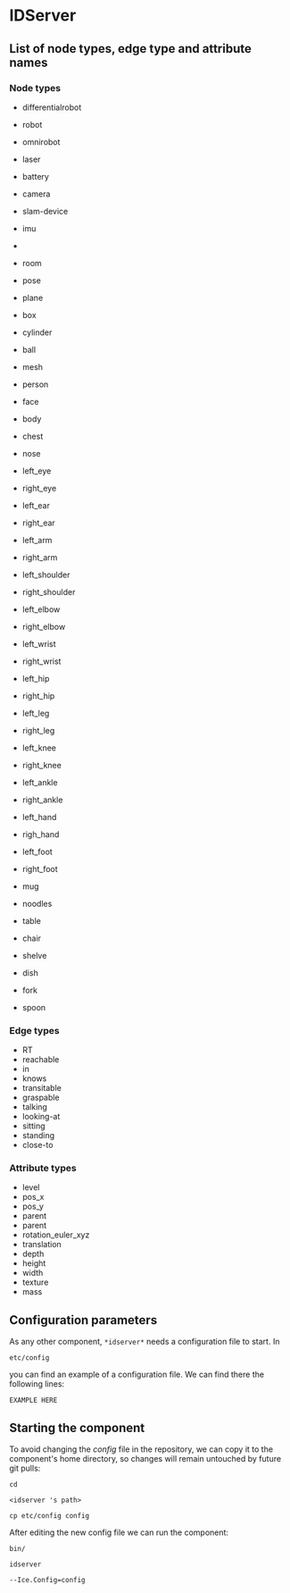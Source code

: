 

# IDServer

## List of node types, edge type and attribute names
### Node types
* differentialrobot
* robot
* omnirobot
* laser
* battery
* camera
* slam-device
* imu
* 

* room
* pose

* plane
* box
* cylinder
* ball
* mesh

* person
* face
* body
* chest
* nose
* left_eye
* right_eye
* left_ear
* right_ear
* left_arm
* right_arm
* left_shoulder
* right_shoulder
* left_elbow
* right_elbow
* left_wrist
* right_wrist
* left_hip
* right_hip
* left_leg
* right_leg
* left_knee
* right_knee
* left_ankle
* right_ankle
* left_hand
* righ_hand
* left_foot
* right_foot

* mug
* noodles
* table
* chair
* shelve
* dish
* fork
* spoon

### Edge types
* RT
* reachable
* in
* knows
* transitable
* graspable
* talking
* looking-at
* sitting
* standing
* close-to

### Attribute types
* level
* pos_x
* pos_y
* parent
* parent
* rotation_euler_xyz
* translation
* depth
* height
* width
* texture
* mass

## Configuration parameters
As any other component,
``` *idserver* ```
needs a configuration file to start. In

    etc/config

you can find an example of a configuration file. We can find there the following lines:

    EXAMPLE HERE


## Starting the component
To avoid changing the *config* file in the repository, we can copy it to the component's home directory, so changes will remain untouched by future git pulls:

    cd

``` <idserver 's path> ```

    cp etc/config config

After editing the new config file we can run the component:

    bin/

```idserver ```

    --Ice.Config=config
